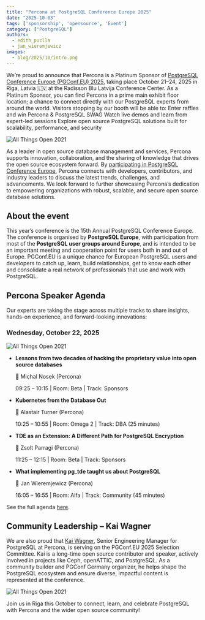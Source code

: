 ```yaml
---
title: "Percona at PostgreSQL Conference Europe 2025"
date: "2025-10-03"
tags: ['sponsorship', 'opensource', 'Event']
category: ["PostgreSQL"]
authors:
  - edith_puclla
  - jan_wieremjewicz
images:
  - blog/2025/10/intro.png
---
```


We’re proud to announce that Percona is a Platinum Sponsor of [PostgreSQL Conference Europe (PGConf.EU) 2025](https://2025.pgconf.eu/), taking place October 21–24, 2025 in Riga, Latvia 🇱🇻 at the Radisson Blu Latvija Conference Center.
As a Platinum Sponsor, you can find Percona in a prime main exhibit floor location; a chance to connect directly with our PostgreSQL experts from around the world. Visitors stopping by our booth will be able to:
Enter raffles and win Percona & PostgreSQL SWAG
Watch live demos and learn from expert-led sessions
Explore open source PostgreSQL solutions built for scalability, performance, and security


![All Things Open 2021](/blog/2025/10/intro.png)

As a leader in open source database management and services, Percona supports innovation, collaboration, and the sharing of knowledge that drives the open source ecosystem forward. By [participating in PostgreSQL Conference Europe](https://2025.pgconf.nyc/), Percona connects with developers, contributors, and industry leaders to discuss the latest trends, challenges, and advancements. We look forward to further showcasing Percona’s dedication to empowering organizations with robust, scalable, and secure open source database solutions.



## About the event

This year’s conference is the 15th Annual PostgreSQL Conference Europe. The conference is organised by **PostgreSQL Europe**, with participation from most of the **PostgreSQL user groups around Europe**, and is intended to be an important meeting and cooperation point for users both in and out of Europe.
PGConf.EU is a unique chance for European PostgreSQL users and developers to catch up, learn, build relationships, get to know each other and consolidate a real network of professionals that use and work with PostgreSQL.


## Percona Speaker Agenda

Our experts are taking the stage across multiple tracks to share insights, hands-on experience, and forward-looking innovations:


### Wednesday, October 22, 2025


![All Things Open 2021](/blog/2025/10/all.png)


- **Lessons from two decades of hacking the proprietary value into open source databases**

  👤 Michal Nosek (Percona)

  09:25 – 10:15 | Room: Beta | Track: Sponsors
  
  


- **Kubernetes from the Database Out**

  👤 Alastair Turner (Percona)

  10:25 – 10:55 | Room: Omega 2 | Track: DBA (25 minutes)

  



- **TDE as an Extension: A Different Path for PostgreSQL Encryption** 
  
  👤 Zsolt Parragi (Percona)

  11:25 – 12:15 | Room: Beta | Track: Sponsors



- **What implementing pg_tde taught us about PostgreSQL**
  
  👤 Jan Wieremjewicz (Percona)
  
  16:05 – 16:55 | Room: Alfa | Track: Community (45 minutes)
 
  





See the full agenda [here](https://www.postgresql.eu/events/pgconfeu2025/schedule/).

## Community Leadership – Kai Wagner

We are also proud that [Kai Wagner](https://www.linkedin.com/in/kai-wagner-b1b661152/), Senior Engineering Manager for PostgreSQL at Percona, is serving on the PGConf.EU 2025 Selection Committee.
Kai is a long-time open source contributor and speaker, actively involved in projects like Ceph, openATTIC, and PostgreSQL. As a community builder and PGConf Germany organizer, he helps shape the PostgreSQL ecosystem and ensure diverse, impactful content is represented at the conference.

 ![All Things Open 2021](/blog/2025/10/kai-wagner.png)



Join us in Riga this October to connect, learn, and celebrate PostgreSQL with Percona and the wider open source community!
